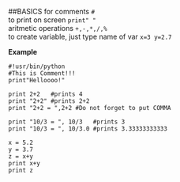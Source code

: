 ##BASICS
for comments `#`      
to print on screen `print" "`     
aritmetic operations `+,-,*,/,%`   
to create variable, just type name of var `x=3 y=2.7`   




**Example**
```
#!usr/bin/python
#This is Comment!!!
print"Helloooo!"

print 2+2   #prints 4 
print "2+2" #prints 2+2
print "2+2 = ",2+2 #Do not forget to put COMMA

print "10/3 = ", 10/3   #prints 3 
print "10/3 = ", 10/3.0 #prints 3.33333333333

x = 5.2
y = 3.7
z = x+y
print x+y
print z



```
